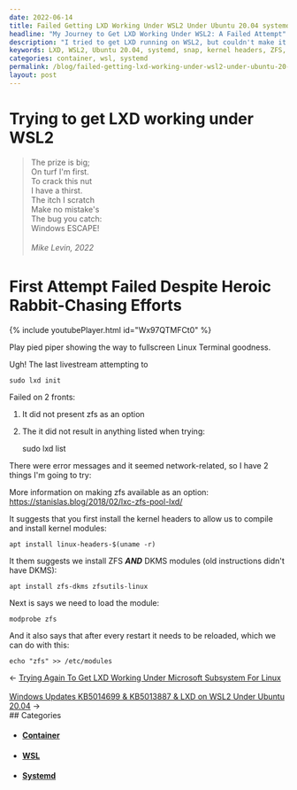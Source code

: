 ```yaml
---
date: 2022-06-14
title: Failed Getting LXD Working Under WSL2 Under Ubuntu 20.04 systemd & snap
headline: "My Journey to Get LXD Working Under WSL2: A Failed Attempt"
description: "I tried to get LXD running on WSL2, but couldn't make it work. Now I'm trying two things to make it work: installing the kernel headers and ZFS, and loading the module. I'll need to reload the module after each restart. Read my blog post to find out how this journey went!"
keywords: LXD, WSL2, Ubuntu 20.04, systemd, snap, kernel headers, ZFS, module, restart, failed, journey, efforts
categories: container, wsl, systemd
permalink: /blog/failed-getting-lxd-working-under-wsl2-under-ubuntu-20-04-systemd-snap/
layout: post
---
```



# Trying to get LXD working under WSL2

> The prize is big;<br />
> On turf I'm first.<br />
> To crack this nut<br />
> I have a thirst.<br />
> The itch I scratch<br />
> Make no mistake's<br />
> The bug you catch:<br />
> Windows ESCAPE!<br />
> <br />
> <cite>&#151;Mike Levin, 2022</cite><br />

# First Attempt Failed Despite Heroic Rabbit-Chasing Efforts

{% include youtubePlayer.html id="Wx97QTMFCt0" %}

Play pied piper showing the way to fullscreen Linux Terminal goodness.

Ugh! The last livestream attempting to

    sudo lxd init

Failed on 2 fronts:

1. It did not present zfs as an option
2. The it did not result in anything listed when trying:

    sudo lxd list

There were error messages and it seemed network-related, so I have 2 things I'm
going to try:

More information on making zfs available as an option:
https://stanislas.blog/2018/02/lxc-zfs-pool-lxd/

It suggests that you first install the kernel headers to allow us to compile
and install kernel modules:

    apt install linux-headers-$(uname -r)

It them suggests we install ZFS ***AND*** DKMS modules (old instructions didn't
have DKMS):

    apt install zfs-dkms zfsutils-linux

Next is says we need to load the module:

    modprobe zfs

And it also says that after every restart it needs to be reloaded, which we can
do with this:

    echo "zfs" >> /etc/modules


<div class="arrow-links"><div class="post-nav-prev"><span class="arrow">&larr;&nbsp;</span><a href="/blog/trying-again-to-get-lxd-working-under-microsoft-subsystem-for-linux/">Trying Again To Get LXD Working Under Microsoft Subsystem For Linux</a></div> &nbsp; <div class="post-nav-next"><a href="/blog/windows-updates-kb5014699-kb5013887-lxd-on-wsl2-under-ubuntu-20-04/">Windows Updates KB5014699 & KB5013887 & LXD on WSL2 Under Ubuntu 20.04</a><span class="arrow">&nbsp;&rarr;</span></div></div>
## Categories

<ul>
<li><h4><a href='/container/'>Container</a></h4></li>
<li><h4><a href='/wsl/'>WSL</a></h4></li>
<li><h4><a href='/systemd/'>Systemd</a></h4></li></ul>
